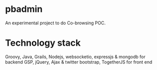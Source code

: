 # pbadmin

An experimental project to do Co-browsing POC.

# Technology stack

  Groovy, Java, Grails, Nodejs, websocketio, expressjs & mongodb for backend
  GSP, jQuery, Ajax & twitter bootstrap, TogetherJS for front end 
  
  

